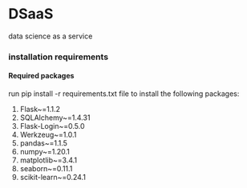 # DSaaS
data science as a service


### installation requirements
#### Required packages
run pip install -r requirements.txt file to install the following packages:
<ol>
  <li>Flask~=1.1.2</li>
  <li>SQLAlchemy~=1.4.31</li>
  <li>Flask-Login~=0.5.0</li>
  <li>Werkzeug~=1.0.1</li>
  <li>pandas~=1.1.5</li>
  <li>numpy~=1.20.1</li>
  <li>matplotlib~=3.4.1</li>
  <li>seaborn~=0.11.1</li>
  <li>scikit-learn~=0.24.1</li>
</ol>
<br>

